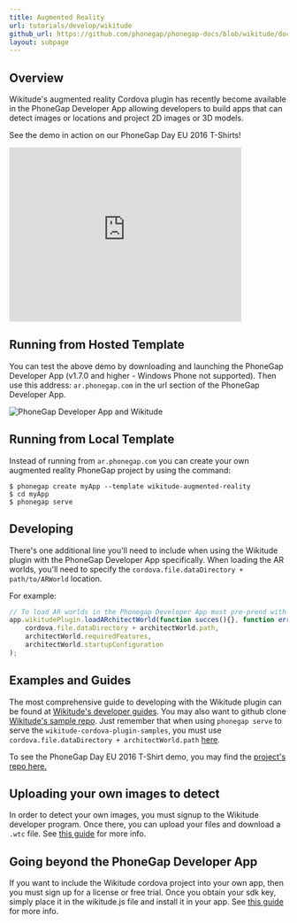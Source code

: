 ```yaml
---
title: Augmented Reality
url: tutorials/develop/wikitude
github_url: https://github.com/phonegap/phonegap-docs/blob/wikitude/docs/2-tutorials/2-develop/9-developing-with-wikitude.html.md
layout: subpage
---
```


## Overview

Wikitude's augmented reality Cordova plugin has recently become available in the PhoneGap Developer App allowing developers to build apps that can detect images or locations and project 2D images or 3D models.

See the demo in action on our PhoneGap Day EU 2016 T-Shirts!

<div class="video-wrapper">
<iframe width="420" height="315" src="https://www.youtube.com/embed/Om8CiurYLWg" frameborder="0" allowfullscreen></iframe>
</div>

## Running from Hosted Template
You can test the above demo by downloading and launching the PhoneGap Developer App (v1.7.0 and higher - Windows Phone not supported). Then use this address: `ar.phonegap.com` in the url section of the PhoneGap Developer App.

  <img class="mobile-image" src="/images/dev-app-wikitude.jpg" alt="PhoneGap Developer App and Wikitude"/>

## Running from Local Template
Instead of running from `ar.phonegap.com` you can create your own augmented reality PhoneGap project by using the command:
```
$ phonegap create myApp --template wikitude-augmented-reality
$ cd myApp
$ phonegap serve
```

## Developing

There's one additional line you'll need to include when using the Wikitude plugin with the PhoneGap Developer App specifically. When loading the AR worlds, you'll need to specify the `cordova.file.dataDirectory + path/to/ARWorld` location.

For example:

```js
// To load AR worlds in the Phonegap Developer App must pre-prend with cordova.file.dataDirectory
app.wikitudePlugin.loadARchitectWorld(function succes(){}, function error(){},
    cordova.file.dataDirectory + architectWorld.path,
    architectWorld.requiredFeatures,
    architectWorld.startupConfiguration
);
```
## Examples and Guides

The most comprehensive guide to developing with the Wikitude plugin can be found at [Wikitude's developer guides](http://www.wikitude.com/developer/documentation/phonegap). You may also want to github clone [Wikitude's sample repo](https://github.com/Wikitude/wikitude-cordova-plugin-samples). Just remember that when using `phonegap serve` to serve the `wikitude-cordova-plugin-samples`, you must use `cordova.file.dataDirectory + architectWorld.path` [here](https://github.com/Wikitude/wikitude-cordova-plugin-samples/blob/master/SampleAppResources/js/index.js#L65).

To see the PhoneGap Day EU 2016 T-Shirt demo, you may find the [project's repo here.](https://github.com/timkim/phonegap-app-augmented-reality)

## Uploading your own images to detect

In order to detect your own images, you must signup to the Wikitude developer program. Once there, you can upload your files and download a `.wtc` file. See [this guide](http://www.wikitude.com/external/doc/documentation/latest/phonegap/clientrecognition.html#client-recognition) for more info.

## Going beyond the PhoneGap Developer App

If you want to include the Wikitude cordova project into your own app, then you must sign up for a license or free trial. Once you obtain your sdk key, simply place it in the wikitude.js file and install it in your app. See [this guide](http://www.wikitude.com/external/doc/documentation/latest/phonegap/triallicense.html#where-should-i-enter-the-license-key) for more info.
